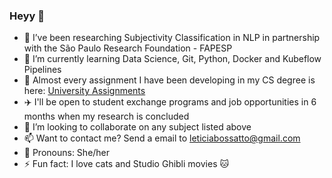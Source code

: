 ### Heyy 👋

- 🔭 I’ve been researching Subjectivity Classification in NLP in partnership with the São Paulo Research Foundation - FAPESP
- 🌱 I’m currently learning Data Science, Git, Python, Docker and Kubeflow Pipelines
- 💾 Almost every assignment I have been developing in my CS degree is here: [University Assignments](https://github.com/letMarchezi/UniversityAssignments)
- ✈️ I'll be open to student exchange programs and job opportunities in 6 months when my research is concluded
- 👯 I’m looking to collaborate on any subject listed above
- 📫 Want to contact me? Send a email to leticiabossatto@gmail.com
- :hibiscus: Pronouns: She/her
- ⚡ Fun fact: I love cats and Studio Ghibli movies :cat: 


<!--
**letMarchezi/letMarchezi** is a ✨ _special_ ✨ repository because its `README.md` (this file) appears on your GitHub profile.

Here are some ideas to get you started:

- 🔭 I’m currently working on ...
- 🌱 I’m currently learning ...
- 👯 I’m looking to collaborate on ...
- 🤔 I’m looking for help with ...
- 💬 Ask me about ...
- 📫 How to reach me: ...
- 😄 Pronouns: ...
- ⚡ Fun fact: ...
-->
